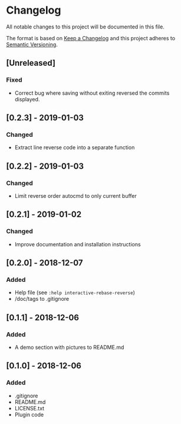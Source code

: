 # Changelog
All notable changes to this project will be documented in this file.

The format is based on [Keep a Changelog](http://keepachangelog.com/en/1.0.0/)
and this project adheres to [Semantic Versioning](http://semver.org/spec/v2.0.0.html).

## [Unreleased]
### Fixed
- Correct bug where saving without exiting reversed the commits displayed.

## [0.2.3] - 2019-01-03
### Changed
- Extract line reverse code into a separate function

## [0.2.2] - 2019-01-03
### Changed
- Limit reverse order autocmd to only current buffer

## [0.2.1] - 2019-01-02
### Changed
- Improve documentation and installation instructions

## [0.2.0] - 2018-12-07
### Added
- Help file (see `:help interactive-rebase-reverse`)
- /doc/tags to .gitignore

## [0.1.1] - 2018-12-06
### Added
- A demo section with pictures to README.md

## [0.1.0] - 2018-12-06
### Added
- .gitignore
- README.md
- LICENSE.txt
- Plugin code
